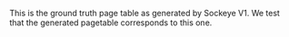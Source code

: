 This is the ground truth page table as generated by Sockeye V1. 
We test that the generated pagetable corresponds to this one.
